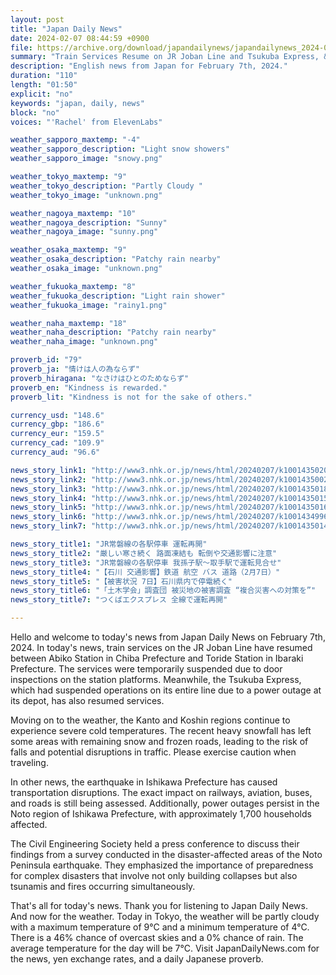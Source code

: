 ```yaml
---
layout: post
title: "Japan Daily News"
date: 2024-02-07 08:44:59 +0900
file: https://archive.org/download/japandailynews/japandailynews_2024-02-07.mp3
summary: "Train Services Resume on JR Joban Line and Tsukuba Express, & more…"
description: "English news from Japan for February 7th, 2024."
duration: "110"
length: "01:50"
explicit: "no"
keywords: "japan, daily, news"
block: "no"
voices: "'Rachel' from ElevenLabs"

weather_sapporo_maxtemp: "-4"
weather_sapporo_description: "Light snow showers"
weather_sapporo_image: "snowy.png"

weather_tokyo_maxtemp: "9"
weather_tokyo_description: "Partly Cloudy "
weather_tokyo_image: "unknown.png"

weather_nagoya_maxtemp: "10"
weather_nagoya_description: "Sunny"
weather_nagoya_image: "sunny.png"

weather_osaka_maxtemp: "9"
weather_osaka_description: "Patchy rain nearby"
weather_osaka_image: "unknown.png"

weather_fukuoka_maxtemp: "8"
weather_fukuoka_description: "Light rain shower"
weather_fukuoka_image: "rainy1.png"

weather_naha_maxtemp: "18"
weather_naha_description: "Patchy rain nearby"
weather_naha_image: "unknown.png"

proverb_id: "79"
proverb_ja: "情けは人の為ならず"
proverb_hiragana: "なさけはひとのためならず"
proverb_en: "Kindness is rewarded."
proverb_lit: "Kindness is not for the sake of others."

currency_usd: "148.6"
currency_gbp: "186.6"
currency_eur: "159.5"
currency_cad: "109.9"
currency_aud: "96.6"

news_story_link1: "http://www3.nhk.or.jp/news/html/20240207/k10014350201000.html"
news_story_link2: "http://www3.nhk.or.jp/news/html/20240207/k10014350021000.html"
news_story_link3: "http://www3.nhk.or.jp/news/html/20240207/k10014350181000.html"
news_story_link4: "http://www3.nhk.or.jp/news/html/20240207/k10014350151000.html"
news_story_link5: "http://www3.nhk.or.jp/news/html/20240207/k10014350161000.html"
news_story_link6: "http://www3.nhk.or.jp/news/html/20240207/k10014349961000.html"
news_story_link7: "http://www3.nhk.or.jp/news/html/20240207/k10014350141000.html"

news_story_title1: "JR常磐線の各駅停車 運転再開"
news_story_title2: "厳しい寒さ続く 路面凍結も 転倒や交通影響に注意"
news_story_title3: "JR常磐線の各駅停車 我孫子駅～取手駅で運転見合せ"
news_story_title4: "【石川 交通影響】鉄道 航空 バス 道路（2月7日）"
news_story_title5: "【被害状況 7日】石川県内で停電続く"
news_story_title6: "「土木学会」調査団 被災地の被害調査 “複合災害への対策を”"
news_story_title7: "つくばエクスプレス 全線で運転再開"

---
```


Hello and welcome to today's news from Japan Daily News on February 7th, 2024. In today's news, train services on the JR Joban Line have resumed between Abiko Station in Chiba Prefecture and Toride Station in Ibaraki Prefecture. The services were temporarily suspended due to door inspections on the station platforms. Meanwhile, the Tsukuba Express, which had suspended operations on its entire line due to a power outage at its depot, has also resumed services.

Moving on to the weather, the Kanto and Koshin regions continue to experience severe cold temperatures. The recent heavy snowfall has left some areas with remaining snow and frozen roads, leading to the risk of falls and potential disruptions in traffic. Please exercise caution when traveling.

In other news, the earthquake in Ishikawa Prefecture has caused transportation disruptions. The exact impact on railways, aviation, buses, and roads is still being assessed. Additionally, power outages persist in the Noto region of Ishikawa Prefecture, with approximately 1,700 households affected.

The Civil Engineering Society held a press conference to discuss their findings from a survey conducted in the disaster-affected areas of the Noto Peninsula earthquake. They emphasized the importance of preparedness for complex disasters that involve not only building collapses but also tsunamis and fires occurring simultaneously.

That's all for today's news. Thank you for listening to Japan Daily News. And now for the weather. Today in Tokyo, the weather will be partly cloudy with a maximum temperature of 9°C and a minimum temperature of 4°C. There is a 46% chance of overcast skies and a 0% chance of rain. The average temperature for the day will be 7°C.  Visit JapanDailyNews.com for the news, yen exchange rates, and a daily Japanese proverb.
